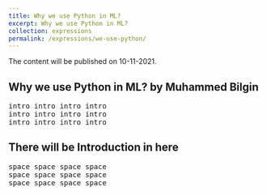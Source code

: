 ```yaml
---
title: Why we use Python in ML?
excerpt: Why we use Python in ML?
collection: expressions
permalink: /expressions/we-use-python/ 
---
```

<!--redirect_to: /articles/2012-05-02-altchi-ipoxp -->

The content will be published on 10-11-2021.

## Why we use Python in ML? by Muhammed Bilgin
<pre>
intro intro intro intro
intro intro intro intro
intro intro intro intro
</pre>

## There will be Introduction in here
<pre>
space space space space
space space space space
space space space space
</pre>

